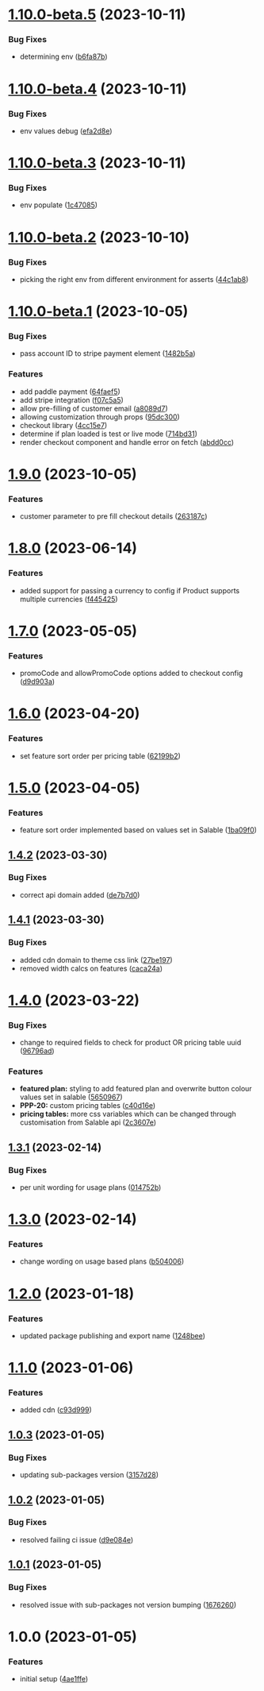 # [1.10.0-beta.5](https://github.com/Salable/js-sdk/compare/v1.10.0-beta.4...v1.10.0-beta.5) (2023-10-11)


### Bug Fixes

* determining env ([b6fa87b](https://github.com/Salable/js-sdk/commit/b6fa87bc8f084a3b3aa14d3516e30693d529c6a9))

# [1.10.0-beta.4](https://github.com/Salable/js-sdk/compare/v1.10.0-beta.3...v1.10.0-beta.4) (2023-10-11)


### Bug Fixes

* env values debug ([efa2d8e](https://github.com/Salable/js-sdk/commit/efa2d8ee8bb1a1974dccbdffcae098e7747e0fe9))

# [1.10.0-beta.3](https://github.com/Salable/js-sdk/compare/v1.10.0-beta.2...v1.10.0-beta.3) (2023-10-11)


### Bug Fixes

* env populate ([1c47085](https://github.com/Salable/js-sdk/commit/1c470850bce5328b201f32eb0b37a3a6c4b05100))

# [1.10.0-beta.2](https://github.com/Salable/js-sdk/compare/v1.10.0-beta.1...v1.10.0-beta.2) (2023-10-10)


### Bug Fixes

* picking the right env from different environment for asserts ([44c1ab8](https://github.com/Salable/js-sdk/commit/44c1ab8d225a8b1bc055ca4167865192ec2e344d))

# [1.10.0-beta.1](https://github.com/Salable/js-sdk/compare/v1.9.0...v1.10.0-beta.1) (2023-10-05)


### Bug Fixes

* pass account ID to stripe payment element ([1482b5a](https://github.com/Salable/js-sdk/commit/1482b5a4e556e44ff00799f9321002b045aaf193))


### Features

* add paddle payment ([64faef5](https://github.com/Salable/js-sdk/commit/64faef5edacf0131563c9d37834ef4456ca53819))
* add stripe integration ([f07c5a5](https://github.com/Salable/js-sdk/commit/f07c5a50593d5e698294fdaa267edc299e68a1f1))
* allow pre-filling of customer email ([a8089d7](https://github.com/Salable/js-sdk/commit/a8089d717c645d610792287903cdc470d7213a21))
* allowing customization through props ([95dc300](https://github.com/Salable/js-sdk/commit/95dc300ea495746f091115a84e5af527fb3968dd))
* checkout library ([4cc15e7](https://github.com/Salable/js-sdk/commit/4cc15e7836c4f58b89b26c4e0dfa93a8f8acf1c3))
* determine if plan loaded is test or live mode ([714bd31](https://github.com/Salable/js-sdk/commit/714bd3189591f7f9cc54106c41f8e33da11b43fe))
* render checkout component and handle error on fetch ([abdd0cc](https://github.com/Salable/js-sdk/commit/abdd0ccb52dc8008828e4502e141b30bfa9c23ba))

# [1.9.0](https://github.com/Salable/js-sdk/compare/v1.8.0...v1.9.0) (2023-10-05)

### Features

- customer parameter to pre fill checkout details ([263187c](https://github.com/Salable/js-sdk/commit/263187c966b316cf6bbef6406835630cb5962bae))

# [1.8.0](https://github.com/Salable/js-sdk/compare/v1.7.0...v1.8.0) (2023-06-14)

### Features

- added support for passing a currency to config if Product supports multiple currencies ([f445425](https://github.com/Salable/js-sdk/commit/f4454255cada7d8fb9b9012abc17554518f09443))

# [1.7.0](https://github.com/Salable/js-sdk/compare/v1.6.0...v1.7.0) (2023-05-05)

### Features

- promoCode and allowPromoCode options added to checkout config ([d9d903a](https://github.com/Salable/js-sdk/commit/d9d903a5ba18530235257b9561b6c8ed4b11dfb2))

# [1.6.0](https://github.com/Salable/js-sdk/compare/v1.5.0...v1.6.0) (2023-04-20)

### Features

- set feature sort order per pricing table ([62199b2](https://github.com/Salable/js-sdk/commit/62199b2ddeaf60317285fa0af95ad92b55be2078))

# [1.5.0](https://github.com/Salable/js-sdk/compare/v1.4.2...v1.5.0) (2023-04-05)

### Features

- feature sort order implemented based on values set in Salable ([1ba09f0](https://github.com/Salable/js-sdk/commit/1ba09f065cbfc736cffb775b60db0e53f19daad8))

## [1.4.2](https://github.com/Salable/js-sdk/compare/v1.4.1...v1.4.2) (2023-03-30)

### Bug Fixes

- correct api domain added ([de7b7d0](https://github.com/Salable/js-sdk/commit/de7b7d0890580aba50fc15d7118c2bdebd2c8bcc))

## [1.4.1](https://github.com/Salable/js-sdk/compare/v1.4.0...v1.4.1) (2023-03-30)

### Bug Fixes

- added cdn domain to theme css link ([27be197](https://github.com/Salable/js-sdk/commit/27be197714895cfe57c32a410805bc96ab956db7))
- removed width calcs on features ([caca24a](https://github.com/Salable/js-sdk/commit/caca24af62456225c0ed57bfcd02711f7d80271d))

# [1.4.0](https://github.com/Salable/js-sdk/compare/v1.3.1...v1.4.0) (2023-03-22)

### Bug Fixes

- change to required fields to check for product OR pricing table uuid ([96796ad](https://github.com/Salable/js-sdk/commit/96796ade3a5d1ac04e123d990bc3074f79f3633a))

### Features

- **featured plan:** styling to add featured plan and overwrite button colour values set in salable ([5650967](https://github.com/Salable/js-sdk/commit/56509676889c6f477aac1f2673b4d81de69e462a))
- **PPP-20:** custom pricing tables ([c40d16e](https://github.com/Salable/js-sdk/commit/c40d16ee47035663be4a636faca1e3228d3ff998))
- **pricing tables:** more css variables which can be changed through customisation from Salable api ([2c3607e](https://github.com/Salable/js-sdk/commit/2c3607e9db1f99de628fb5509bc140eacdba7d49))

## [1.3.1](https://github.com/Salable/js-sdk/compare/v1.3.0...v1.3.1) (2023-02-14)

### Bug Fixes

- per unit wording for usage plans ([014752b](https://github.com/Salable/js-sdk/commit/014752b90f44cd63fa7bdd8681ff232bf4e7edd5))

# [1.3.0](https://github.com/Salable/js-sdk/compare/v1.2.0...v1.3.0) (2023-02-14)

### Features

- change wording on usage based plans ([b504006](https://github.com/Salable/js-sdk/commit/b504006e31ba8ffa200bb5f69231a8684a0e5613))

# [1.2.0](https://github.com/Salable/js-sdk/compare/v1.1.0...v1.2.0) (2023-01-18)

### Features

- updated package publishing and export name ([1248bee](https://github.com/Salable/js-sdk/commit/1248bee20f63110ad8a2f9534997d6bc552346c0))

# [1.1.0](https://github.com/Salable/js-sdk/compare/v1.0.3...v1.1.0) (2023-01-06)

### Features

- added cdn ([c93d999](https://github.com/Salable/js-sdk/commit/c93d9995bde91f9d74df9efd0dd4714c08fb38c6))

## [1.0.3](https://github.com/Salable/js-sdk/compare/v1.0.2...v1.0.3) (2023-01-05)

### Bug Fixes

- updating sub-packages version ([3157d28](https://github.com/Salable/js-sdk/commit/3157d28805f04193017eb967dabdf8488eaba443))

## [1.0.2](https://github.com/Salable/js-sdk/compare/v1.0.1...v1.0.2) (2023-01-05)

### Bug Fixes

- resolved failing ci issue ([d9e084e](https://github.com/Salable/js-sdk/commit/d9e084ef2eb65691d6f08b4345820b7d879ae500))

## [1.0.1](https://github.com/Salable/js-sdk/compare/v1.0.0...v1.0.1) (2023-01-05)

### Bug Fixes

- resolved issue with sub-packages not version bumping ([1676260](https://github.com/Salable/js-sdk/commit/16762607e6322b4c1901780cd4aa7eebecdb1b1a))

# 1.0.0 (2023-01-05)

### Features

- initial setup ([4ae1ffe](https://github.com/Salable/js-sdk/commit/4ae1ffe9393931e55184b45d4d1d72fa08334cb4))
